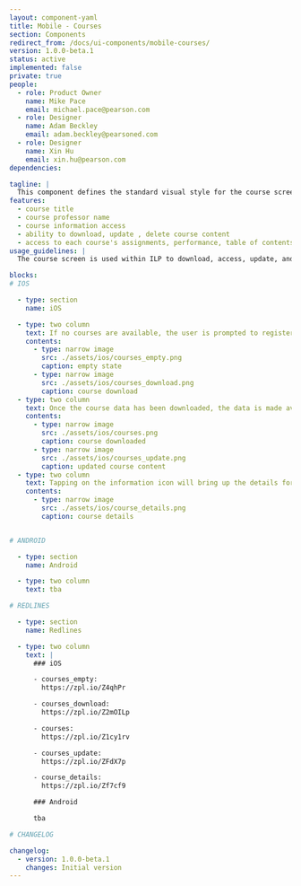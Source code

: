 ```yaml
---
layout: component-yaml
title: Mobile - Courses
section: Components
redirect_from: /docs/ui-components/mobile-courses/
version: 1.0.0-beta.1
status: active
implemented: false
private: true
people:
  - role: Product Owner
    name: Mike Pace
    email: michael.pace@pearson.com
  - role: Designer
    name: Adam Beckley
    email: adam.beckley@pearsoned.com
  - role: Designer
    name: Xin Hu
    email: xin.hu@pearson.com
dependencies:

tagline: |
  This component defines the standard visual style for the course screen.
features:
  - course title
  - course professor name
  - course information access
  - ability to download, update , delete course content
  - access to each course's assignments, performance, table of contents, notes and highlights, and search.
usage_guidelines: |
  The course screen is used within ILP to download, access, update, and delete course data.

blocks:
# IOS

  - type: section
    name: iOS

  - type: two column
    text: If no courses are available, the user is prompted to register for their course, with a link to Pearson support provided. Once a course is made available, the user may tap "Download Course" to retrieve the course data to be stored locally on the device.
    contents:
      - type: narrow image
        src: ./assets/ios/courses_empty.png
        caption: empty state
      - type: narrow image
        src: ./assets/ios/courses_download.png
        caption: course download
  - type: two column
    text: Once the course data has been downloaded, the data is made available to the user in the course card. If the course content is updated, a refresh banner is displayed for the user which will action the content update.
    contents:
      - type: narrow image
        src: ./assets/ios/courses.png
        caption: course downloaded
      - type: narrow image
        src: ./assets/ios/courses_update.png
        caption: updated course content
  - type: two column
    text: Tapping on the information icon will bring up the details for that course. The user can delete course content from here.
    contents:
      - type: narrow image
        src: ./assets/ios/course_details.png
        caption: course details


# ANDROID

  - type: section
    name: Android

  - type: two column
    text: tba

# REDLINES

  - type: section
    name: Redlines

  - type: two column
    text: |
      ### iOS

      - courses_empty:
        https://zpl.io/Z4qhPr

      - courses_download:
        https://zpl.io/Z2mOILp

      - courses:
        https://zpl.io/Z1cy1rv

      - courses_update:
        https://zpl.io/ZFdX7p

      - course_details:
        https://zpl.io/Zf7cf9

      ### Android

      tba

# CHANGELOG  

changelog:
  - version: 1.0.0-beta.1
    changes: Initial version
---
```

